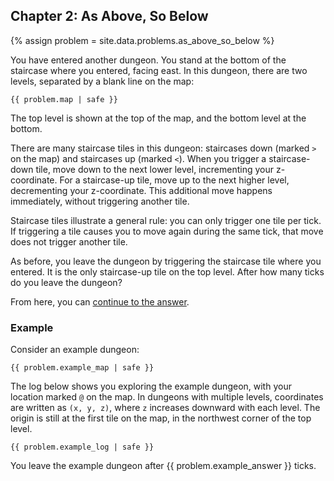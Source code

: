 ## Chapter 2: As Above, So Below

{% assign problem = site.data.problems.as_above_so_below %}

You have entered another dungeon. You stand at the bottom of the staircase where you entered, facing east. In this dungeon, there are two levels, separated by a blank line on the map:

<pre><code>{{ problem.map | safe }}</code></pre>

The top level is shown at the top of the map, and the bottom level at the bottom.

There are many staircase tiles in this dungeon: staircases down (marked `>` on the map) and staircases up (marked `<`). When you trigger a staircase-down tile, move down to the next lower level, incrementing your z-coordinate. For a staircase-up tile, move up to the next higher level, decrementing your z-coordinate. This additional move happens immediately, without triggering another tile.

Staircase tiles illustrate a general rule: you can only trigger one tile per tick. If triggering a tile causes you to move again during the same tick, that move does not trigger another tile.

As before, you leave the dungeon by triggering the staircase tile where you entered. It is the only staircase-up tile on the top level. After how many ticks do you leave the dungeon?

From here, you can [continue to the answer](../../answers/chapters/02/as-above-so-below.md).


### Example

Consider an example dungeon:

<pre><code>{{ problem.example_map | safe }}</code></pre>

The log below shows you exploring the example dungeon, with your location marked `@` on the map. In dungeons with multiple levels, coordinates are written as `(x, y, z)`, where `z` increases downward with each level. The origin is still at the first tile on the map, in the northwest corner of the top level.

<pre><code>{{ problem.example_log | safe }}</code></pre>

You leave the example dungeon after {{ problem.example_answer }} ticks.
